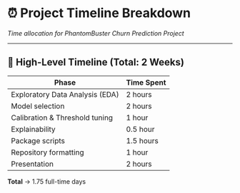# ⏰ Project Timeline Breakdown  
*Time allocation for PhantomBuster Churn Prediction Project*  

---

## 📅 High-Level Timeline (Total: 2 Weeks)  

| **Phase**                       | **Time Spent** |
|---------------------------------|----------------|  
| Exploratory Data Analysis (EDA) | 2 hours        |  
| Model selection                 | 2 hours        | 
| Calibration & Threshold tuning  | 1 hour         |
| Explainability                  | 0.5 hour       |
| Package scripts                 | 1.5 hours      |  
| Repository formatting           | 1 hour         |
| Presentation                    | 2 hours        | 

**Total** -> 1.75 full-time days 